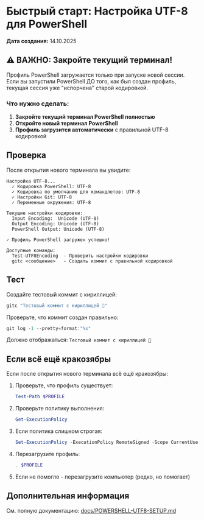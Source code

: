 # Быстрый старт: Настройка UTF-8 для PowerShell

**Дата создания:** 14.10.2025

## ⚠️ ВАЖНО: Закройте текущий терминал!

Профиль PowerShell загружается только при запуске новой сессии. Если вы запустили PowerShell ДО того, как был создан профиль, текущая сессия уже "испорчена" старой кодировкой.

### Что нужно сделать:

1. **Закройте текущий терминал PowerShell полностью**
2. **Откройте новый терминал PowerShell**
3. **Профиль загрузится автоматически** с правильной UTF-8 кодировкой

## Проверка

После открытия нового терминала вы увидите:

```
Настройка UTF-8...
  ✓ Кодировка PowerShell: UTF-8
  ✓ Кодировка по умолчанию для командлетов: UTF-8
  ✓ Настройки Git: UTF-8
  ✓ Переменные окружения: UTF-8

Текущие настройки кодировки:
  Input Encoding:  Unicode (UTF-8)
  Output Encoding: Unicode (UTF-8)
  PowerShell Output: Unicode (UTF-8)

✓ Профиль PowerShell загружен успешно!

Доступные команды:
  Test-UTF8Encoding  - Проверить настройки кодировки
  gitc <сообщение>   - Создать коммит с правильной кодировкой
```

## Тест

Создайте тестовый коммит с кириллицей:

```powershell
gitc "Тестовый коммит с кириллицей 🚀"
```

Проверьте, что коммит создан правильно:

```powershell
git log -1 --pretty=format:"%s"
```

Должно отображаться: `Тестовый коммит с кириллицей 🚀`

## Если всё ещё кракозябры

Если после открытия нового терминала всё ещё кракозябры:

1. Проверьте, что профиль существует:
   ```powershell
   Test-Path $PROFILE
   ```

2. Проверьте политику выполнения:
   ```powershell
   Get-ExecutionPolicy
   ```

3. Если политика слишком строгая:
   ```powershell
   Set-ExecutionPolicy -ExecutionPolicy RemoteSigned -Scope CurrentUser
   ```

4. Перезагрузите профиль:
   ```powershell
   . $PROFILE
   ```

5. Если не помогло - перезагрузите компьютер (редко, но помогает)

## Дополнительная информация

См. полную документацию: [docs/POWERSHELL-UTF8-SETUP.md](POWERSHELL-UTF8-SETUP.md)

